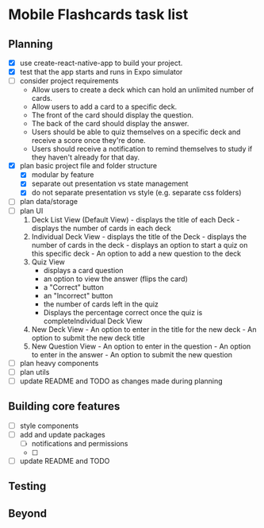 # Mobile Flashcards task list

## Planning
- [X] use create-react-native-app to build your project.
- [X] test that the app starts and runs in Expo simulator
- [ ] consider project requirements
	- Allow users to create a deck which can hold an unlimited number of cards.
	- Allow users to add a card to a specific deck.
	- The front of the card should display the question.
	- The back of the card should display the answer.
	- Users should be able to quiz themselves on a specific deck and receive a score once they're done.
	- Users should receive a notification to remind themselves to study if they haven't already for that day.
- [X] plan basic project file and folder structure
	- [X] modular by feature
	- [X] separate out presentation vs state management
	- [X] do not separate presentation vs style (e.g. separate css folders)
- [ ] plan data/storage
- [ ] plan UI
	1. Deck List View (Default View)
	  - displays the title of each Deck
	  - displays the number of cards in each deck
	2. Individual Deck View
	  - displays the title of the Deck
	  - displays the number of cards in the deck
	  - displays an option to start a quiz on this specific deck
	  - An option to add a new question to the deck
	3. Quiz View
		- displays a card question
		- an option to view the answer (flips the card)
		- a "Correct" button
		- an "Incorrect" button
		- the number of cards left in the quiz
		- Displays the percentage correct once the quiz is completeIndividual Deck View
	4. New Deck View
	  - An option to enter in the title for the new deck
	  - An option to submit the new deck title
	5. New Question View
	  - An option to enter in the question
	  - An option to enter in the answer
	  - An option to submit the new question
- [ ] plan heavy components
- [ ] plan utils
- [ ] update README and TODO as changes made during planning

## Building core features
- [ ] style components
- [ ] add and update packages
	- [ ] notifications and permissions
	- [ ]
- [ ] update README and TODO

## Testing

## Beyond
